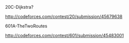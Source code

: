 20C-Dijkstra?

http://codeforces.com/contest/20/submission/45679638

601A-TheTwoRoutes

http://codeforces.com/contest/601/submission/45483001
